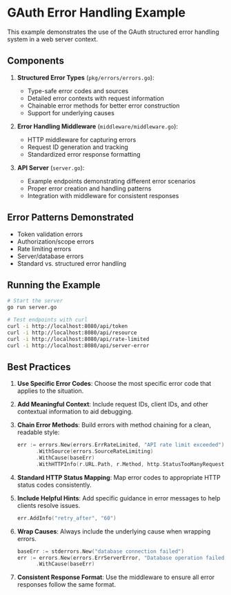# GAuth Error Handling Example

This example demonstrates the use of the GAuth structured error handling system in a web server context.

## Components

1. **Structured Error Types** (`pkg/errors/errors.go`):
   - Type-safe error codes and sources
   - Detailed error contexts with request information
   - Chainable error methods for better error construction
   - Support for underlying causes

2. **Error Handling Middleware** (`middleware/middleware.go`):
   - HTTP middleware for capturing errors
   - Request ID generation and tracking
   - Standardized error response formatting

3. **API Server** (`server.go`):
   - Example endpoints demonstrating different error scenarios
   - Proper error creation and handling patterns
   - Integration with middleware for consistent responses

## Error Patterns Demonstrated

- Token validation errors
- Authorization/scope errors
- Rate limiting errors
- Server/database errors
- Standard vs. structured error handling

## Running the Example

```bash
# Start the server
go run server.go

# Test endpoints with curl
curl -i http://localhost:8080/api/token
curl -i http://localhost:8080/api/resource
curl -i http://localhost:8080/api/rate-limited
curl -i http://localhost:8080/api/server-error
```

## Best Practices

1. **Use Specific Error Codes**: Choose the most specific error code that applies to the situation.

2. **Add Meaningful Context**: Include request IDs, client IDs, and other contextual information to aid debugging.

3. **Chain Error Methods**: Build errors with method chaining for a clean, readable style:
   ```go
   err := errors.New(errors.ErrRateLimited, "API rate limit exceeded")
         .WithSource(errors.SourceRateLimiting)
         .WithCause(baseErr)
         .WithHTTPInfo(r.URL.Path, r.Method, http.StatusTooManyRequests, r.RemoteAddr)
   ```

4. **Standard HTTP Status Mapping**: Map error codes to appropriate HTTP status codes consistently.

5. **Include Helpful Hints**: Add specific guidance in error messages to help clients resolve issues.
   ```go
   err.AddInfo("retry_after", "60")
   ```

6. **Wrap Causes**: Always include the underlying cause when wrapping errors.
   ```go
   baseErr := stderrors.New("database connection failed")
   err := errors.New(errors.ErrServerError, "Database operation failed")
         .WithCause(baseErr)
   ```

7. **Consistent Response Format**: Use the middleware to ensure all error responses follow the same format.